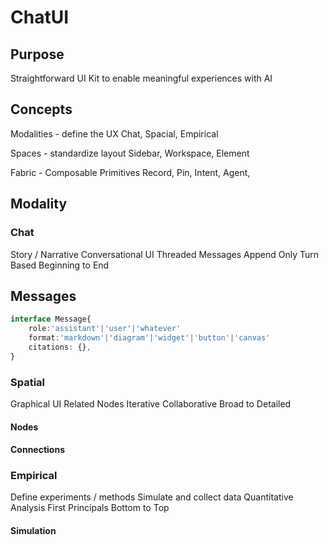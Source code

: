 # ChatUI

## Purpose

Straightforward UI Kit to enable meaningful experiences with AI

## Concepts

Modalities - define the UX
Chat, Spacial, Empirical

Spaces - standardize layout
Sidebar, Workspace, Element

Fabric - Composable Primitives
Record, Pin, Intent, Agent, 


## Modality 

### Chat

Story / Narrative
Conversational UI
Threaded Messages 
Append Only
Turn Based
Beginning to End

## Messages

```ts
interface Message{
    role:'assistant'|'user'|'whatever'
    format:'markdown'|'diagram'|'widget'|'button'|'canvas'
    citations: {},
}
``` 

### Spatial

Graphical UI
Related Nodes
Iterative
Collaborative 
Broad to Detailed

#### Nodes

#### Connections



### Empirical

Define experiments / methods
Simulate and collect data
Quantitative Analysis
First Principals
Bottom to Top 

#### Simulation

#### 

